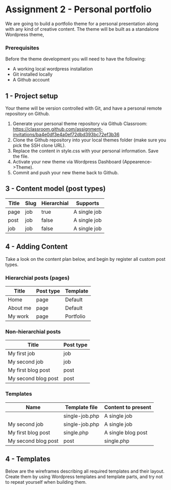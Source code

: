 # Assignment 2 - Personal portfolio

We are going to build a portfolio theme for a personal presentation along with any kind of creative content. The theme will be built as a standalone Wordpress theme, 

### Prerequisites
Before the theme development you will need to have the following:

* A working local wordpress installation
* Git installed locally
* A Github account

## 1 - Project setup
Your theme will be version controlled with Git, and have a personal remote repository on Github. 

1. Generate your personal theme repository via Github Classroom:
https://classroom.github.com/assignment-invitations/ba4e0df3e4a0ef72dbd393bc72ef3b36 
2. Clone the Github repository into your local themes folder (make sure you pick the SSH clone URL).
3. Replace the content in style.css with your personal information. Save the file.
4. Activate your new theme via Wordpress Dashboard (Appearence->Theme).
5. Commit and push your new theme back to Github.

## 3 - Content model (post types)
| Title  | Slug | Hierarchial  | Supports  |  
|---|---|---|---|
| page  | job | true | A single job |
| post  | job | false | A single job |
| job  | job | false | A single job |

## 4 - Adding Content
Take a look on the content plan below, and begin by register all custom post types.

### Hierarchial posts (pages)
| Title  | Post type  | Template  |
|---|---|---|
| Home  |  page | Default  | 
| About me  |  page | Default  |
| My work  | page | Portfolio |

### Non-hierarchial posts
| Title  | Post type  |
|---|---|
| My first job  | job |
| My second job  | job |
| My first blog post  | post |
| My second blog post  | post |

### Templates
| Name | Template file  | Content to present  |  
|---|---|---|
|   | single-job.php | A single job |
| My second job  | single-job.php | A single job |
| My first blog post  | single.php | A single blog post |
| My second blog post  | post | single.php | A single blog post |

## 4 - Templates
Below are the wireframes describing all required templates and their layout. Create them by using Wordpress templates and template parts, and try not to repeat yourself when building them.


